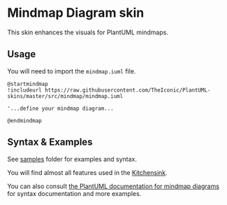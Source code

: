 # Mindmap Diagram skin

This skin enhances the visuals for PlantUML mindmaps.

## Usage
You will need to import the `mindmap.iuml` file.
```
@startmindmap
!includeurl https://raw.githubusercontent.com/TheIconic/PlantUML-skins/master/src/mindmap/mindmap.iuml

'...define your mindmap diagram...

@endmindmap
```

## Syntax & Examples
See [samples](samples) folder for examples and syntax.

You will find almost all features used in the [Kitchensink](samples/Kitchensink.puml).

You can also consult [the PlantUML documentation for mindmap diagrams](https://plantuml.com/mindmap-diagram)
for syntax documentation and more examples.
